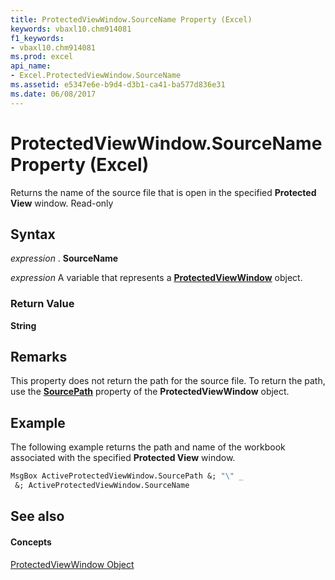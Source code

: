 ```yaml
---
title: ProtectedViewWindow.SourceName Property (Excel)
keywords: vbaxl10.chm914081
f1_keywords:
- vbaxl10.chm914081
ms.prod: excel
api_name:
- Excel.ProtectedViewWindow.SourceName
ms.assetid: e5347e6e-b9d4-d3b1-ca41-ba577d836e31
ms.date: 06/08/2017
---
```



# ProtectedViewWindow.SourceName Property (Excel)

Returns the name of the source file that is open in the specified **Protected View** window. Read-only


## Syntax

 _expression_ . **SourceName**

 _expression_ A variable that represents a **[ProtectedViewWindow](protectedviewwindow-object-excel.md)** object.


### Return Value

 **String**


## Remarks

This property does not return the path for the source file. To return the path, use the **[SourcePath](protectedviewwindow-sourcepath-property-excel.md)** property of the **ProtectedViewWindow** object.


## Example

The following example returns the path and name of the workbook associated with the specified **Protected View** window.


```vb
MsgBox ActiveProtectedViewWindow.SourcePath &; "\" _ 
 &; ActiveProtectedViewWindow.SourceName
```


## See also


#### Concepts


[ProtectedViewWindow Object](protectedviewwindow-object-excel.md)

